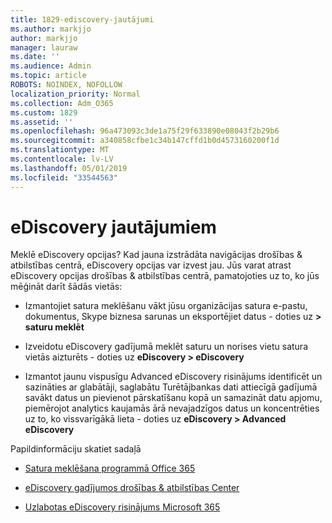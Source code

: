 ```yaml
---
title: 1829-ediscovery-jautājumi
ms.author: markjjo
author: markjjo
manager: lauraw
ms.date: ''
ms.audience: Admin
ms.topic: article
ROBOTS: NOINDEX, NOFOLLOW
localization_priority: Normal
ms.collection: Adm_O365
ms.custom: 1829
ms.assetid: ''
ms.openlocfilehash: 96a473093c3de1a75f29f633890e08043f2b29b6
ms.sourcegitcommit: a340858cfbe1c34b147cffd1b0d4573160200f1d
ms.translationtype: MT
ms.contentlocale: lv-LV
ms.lasthandoff: 05/01/2019
ms.locfileid: "33544563"
---
```

# <a name="ediscovery-issues"></a>eDiscovery jautājumiem

Meklē eDiscovery opcijas? Kad jauna izstrādāta navigācijas drošības & atbilstības centrā, eDiscovery opcijas var izvest jau.  Jūs varat atrast eDiscovery opcijas drošības & atbilstības centrā, pamatojoties uz to, ko jūs mēģināt darīt šādās vietās:

- Izmantojiet satura meklēšanu vākt jūsu organizācijas satura e-pastu, dokumentus, Skype biznesa sarunas un eksportējiet datus - doties uz **> saturu meklēt**

- Izveidotu eDiscovery gadījumā meklēt saturu un norises vietu satura vietās aizturēts - doties uz **eDiscovery > eDiscovery**

- Izmantot jaunu vispusīgu Advanced eDiscovery risinājums identificēt un sazināties ar glabātāji, saglabātu Turētājbankas dati attiecīgā gadījumā savākt datus un pievienot pārskatīšanu kopā un samazināt datu apjomu, piemērojot analytics kaujamās ārā nevajadzīgos datus un koncentrēties uz to, ko vissvarīgākā lieta - doties uz **eDiscovery > Advanced eDiscovery**

Papildinformāciju skatiet sadaļā

- [Satura meklēšana programmā Office 365](https://docs.microsoft.com/office365/securitycompliance/content-search)

- [eDiscovery gadījumos drošības & atbilstības Center](https://docs.microsoft.com/office365/securitycompliance/ediscovery-cases)

- [Uzlabotas eDiscovery risinājums Microsoft 365](https://docs.microsoft.com/office365/securitycompliance/compliance20/overview-ediscovery-20)
